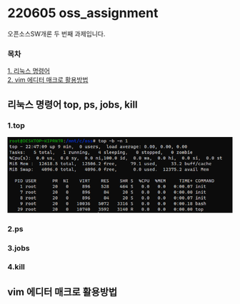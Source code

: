 # 220605 oss_assignment
 오픈소스SW개론 두 번째 과제입니다.  
  
  
 ### 목차  
 [1. 리눅스 명령어](#리눅스-명령어-top,-ps,-jobs,-kill)  
 [2. vim 에디터 매크로 활용방법](#vim-에디터-매크로-활용방법)  
  
  

## 리눅스 명령어 top, ps, jobs, kill
### 1.top
![top_image](./image/top.PNG)

### 2.ps

### 3.jobs

### 4.kill


## vim 에디터 매크로 활용방법
